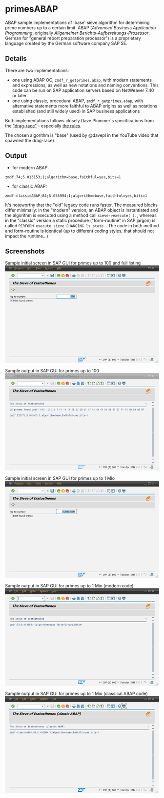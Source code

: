 # primesABAP
ABAP sample implementations of 'base' sieve algorithm for determining prime numbers up to a certain limit. ABAP (*Advanced Business Application Programming*, originally *Allgemeiner Berichts-Aufbereitungs-Prozessor*, German for "general report preparation processor") is a proprietary language created by the German software company SAP SE. 

## Details
There are two implementations:
- one using ABAP OO, `zmdf_r_getprimes.abap`, with modern statements and expressions, as well as new notations and naming conventions. This code can be run on SAP application servers based on NetWeaver 7.40 or later.
- one using classic, procedural ABAP, `zmdf_r_getprimes.abap`, with alternative statements more faithful to ABAP origins as well as notations established (and still widely used) in SAP business applications 

Both implementations follows closely Dave Plummer's specifications from the  ["drag-race"](https://github.com/PlummersSoftwareLLC/Primes/blob/drag-race/CONTRIBUTING.md) - especially [the rules](https://github.com/PlummersSoftwareLLC/Primes/blob/drag-race/CONTRIBUTING.md#rules).

The chosen algorithm is "base" (used by @davepl in the YouTube video that spawned the drag-race).

## Output
- for modern ABAP:
```
zmdf;74;5.013153;1;algorithm=base,faithful=yes,bits=1
```
- for classic ABAP:
```
zmdf-classicABAP;84;5.055994;1;algorithm=base,faithful=yes,bits=1                                                       
```
It's noteworthy that the "old" legacy code runs faster. The measured blocks differ minimally: in the "modern" version, an ABAP object is instantiated and the algorithm is executed using a method call `sieve->execute( ).`, whereas in the "classic" version a static procedure ("form-routine" in SAP jargon) is called `PERFORM execute_sieve CHANGING ls_state.`. 
The code in both method and form-routine is identical (up to different coding styles, that should not impact the runtime...)

## Screenshots
Sample initial screen in SAP GUI for primes up to 100 and full listing
![Sample initial screen for up to 100 and full listing](/screenshots/SAPGUI-InitialScreen-100.png)

Sample output in SAP GUI for primes up to 100
![Sample output for up to 100](/screenshots/SAPGUI-Results-100.png)

Sample initial screen in SAP GUI for primes up to 1 Mio
![Sample initial screen for up to 1 Mio](/screenshots/SAPGUI-InitialScreen-1Mio.png)

Sample output in SAP GUI for primes up to 1 Mio (modern code)
![Sample output for up to 1 Mio](/screenshots/SAPGUI-Results-1Mio.png)

Sample output in SAP GUI for primes up to 1 Mio (classical ABAP code)
![Sample output for up to 1 Mio (classic ABAP)](/screenshots/SAPGUI-Results-1Mio-classic.png)
